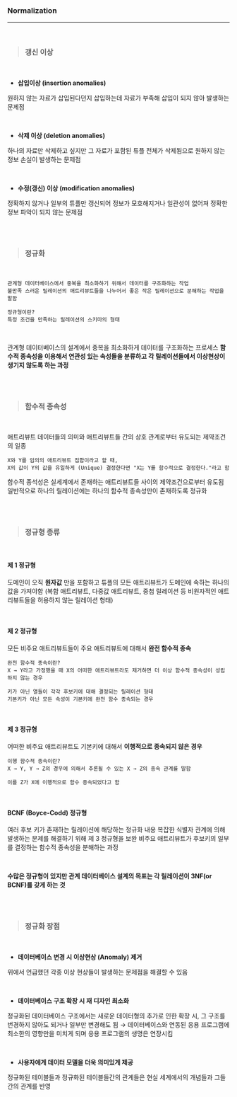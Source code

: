 ### Normalization
---

<br>

>### __갱신 이상__

<br>

- __삽입이상 (insertion anomalies)__

원하지 않는 자료가 삽입된다던지 삽입하는데 자료가 부족해 삽입이 되지 않아 발생하는 문제점

<br>

- __삭제 이상 (deletion anomalies)__

하나의 자료만 삭제하고 싶지만 그 자료가 포함된 튜플 전체가 삭제됨으로 원하지 않는 정보 손실이 발생하는 문제점

<br>

- __수정(갱신) 이상 (modification anomalies)__

정확하지 않거나 일부의 튜플만 갱신되어 정보가 모호해지거나 일관성이 없어져 정확한 정보 파악이 되지 않는 문제점

<br><br>

>### __정규화__

<br>

~~~
관계형 데이터베이스에서 중복을 최소화하기 위해서 데이터를 구조화하는 작업
불만족 스러운 릴레이션의 애트리뷰트들을 나누어서 좋은 작은 릴레이션으로 분해하는 작업을 말함

정규형이란?
특정 조건을 만족하는 릴레이션의 스키마의 형태
~~~

<br>

관계형 데이터베이스의 설계에서 중복을 최소화하게 데이터를 구조화하는 프로세스
__함수적 종속성을 이용해서 연관성 있는 속성들을 분류하고 각 릴레이션들에서 이상현상이 생기지 않도록 하는 과정__

<br><br>

>### __함수적 종속성__

<br>

애트리뷰트 데이터들의 의미와 애트리뷰트들 간의 상호 관계로부터 유도되는 제약조건의 일종
~~~
X와 Y를 임의의 애트리뷰트 집합이라고 할 때, 
X의 값이 Y의 값을 유일하게 (Unique) 결정한다면 "X는 Y를 함수적으로 결정한다."라고 함
~~~
함수적 종석성은 실세계에서 존재하는 애트리뷰트들 사이의 제약조건으로부터 유도됨
일반적으로 하나의 릴레이션에는 하나의 함수적 종속성만이 존재하도록 정규화

<br><br>

>### __정규형 종류__

<br>

#### 제 1 정규형
도메인이 오직 __원자값__ 만을 포함하고 튜플의 모든 애트리뷰트가 도메인에 속하는 하나의 값을 가져야함
(복합 애트리뷰트, 다중값 애트리뷰트, 중첩 릴레이션 등 비원자적인 애트리뷰트들을 허용하지 않는 릴레이션 형태)

<br>

#### 제 2 정규형
모든 비주요 애트리뷰트들이 주요 애트리뷰트에 대해서 __완전 함수적 종속__
~~~
완전 함수적 종속이란?
X → Y라고 가정했을 때 X의 어떠한 애트리뷰트라도 제거하면 더 이상 함수적 종속성이 성립하지 않는 경우

키가 아닌 열들이 각각 후보키에 대해 결정되는 릴레이션 형태
기본키가 아닌 모든 속성이 기본키에 완전 함수 종속되는 경우
~~~

<br>

#### 제 3 정규형
어떠한 비주요 애트리뷰트도 기본키에 대해서 __이행적으로 종속되지 않은 경우__
~~~
이행 함수적 종속이란?
X → Y, Y → Z의 경우에 의해서 추론될 수 있는 X → Z의 종속 관계를 말함

이를 Z가 X에 이행적으로 함수 종속되었다고 함
~~~


<br>

#### BCNF (Boyce-Codd) 정규형
여러 후보 키가 존재하는 릴레이션에 해당하는 정규화 내용
복잡한 식별자 관계에 의해 발생하는 문제를 해결하기 위해 제 3 정규형을 보완
비주요 애트리뷰트가 후보키의 일부를 결정하는 함수적 종속성을 분해하는 과정

<br>

__수많은 정규형이 있지만 관계 데이터베이스 설계의 목표는 각 릴레이션이 3NF(or BCNF)를 갖게 하는 것__

<br><br>

>### __정규화 장점__

<br>

- __데이터베이스 변경 시 이상현상 (Anomaly) 제거__

위에서 언급했던 각종 이상 현상들이 발생하는 문제점을 해결할 수 있음

<br>

- __데이터베이스 구조 확장 시 재 디자인 최소화__

정규화된 데이터베이스 구조에서는 새로운 데이터형의 추가로 인한 확장 시, 그 구조를 번경하지 않아도 되거나 일부만 변경해도 됨
→ 데이터베이스와 연동된 응용 프로그램에 최소한의 영향만을 미치게 되며 응용 프로그램의 생명은 연장시킴

<br>

- __사용자에게 데이터 모델을 더욱 의미있게 제공__

정규화된 테이블들과 정규화된 테이블들간의 관계들은 현실 세계에서의 개념들과 그들간의 관계를 반영
